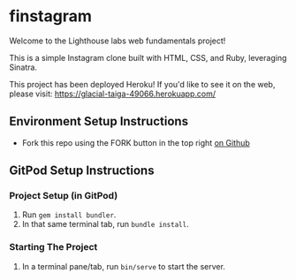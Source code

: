 # finstagram


Welcome to the Lighthouse labs web fundamentals project! 

This is a simple Instagram clone built with HTML, CSS, and Ruby, leveraging Sinatra. 

This project has been deployed Heroku! If you'd like to see it on the web, please visit: https://glacial-taiga-49066.herokuapp.com/


## Environment Setup Instructions

* Fork this repo using the FORK button in the top right [on Github](https://github.com/lighthouse-labs/finstagram)


## GitPod Setup Instructions

### Project Setup (in GitPod)

1. Run `gem install bundler`. 
2. In that same terminal tab, run `bundle install`. 

### Starting The Project 

1. In a terminal pane/tab, run `bin/serve` to start the server. 

